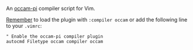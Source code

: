 An [occam-pi][1] compiler script for Vim.

[Remember][2] to load the plugin with `:compiler occam` or add the following
line to your `.vimrc`:

    " Enable the occam-pi compiler plugin
    autocmd Filetype occam compiler occam

  [1]: http://pop-users.org/wiki/occam-pi
  [2]: http://stackoverflow.com/questions/945504/compiler-plugins-not-loaded
